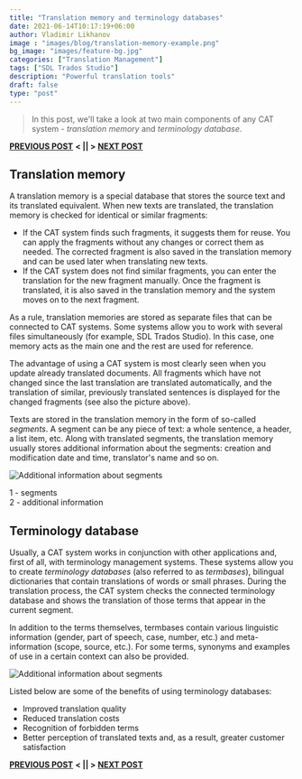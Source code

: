 ```yaml
---
title: "Translation memory and terminology databases"
date: 2021-06-14T10:17:19+06:00
author: Vladimir Likhanov
image : "images/blog/translation-memory-example.png"
bg_image: "images/feature-bg.jpg"
categories: ["Translation Management"]
tags: ["SDL Trados Studio"]
description: "Powerful translation tools"
draft: false
type: "post"
---
```



> In this post, we'll take a look at two main components of any CAT system - *translation memory* and *terminology database*.

[**PREVIOUS POST**](/blog/sdl-trados-cat-vs-machine-translation/) **< || >** [**NEXT POST**](/blog/sdl-trados-autosuggest/)
## Translation memory

A translation memory is a special database that stores the source text and its translated equivalent. When new texts are translated, the translation memory is checked for identical or similar fragments:

* If the CAT system finds such fragments, it suggests them for reuse. You can apply the fragments without any changes or correct them as needed. The corrected fragment is also saved in the translation memory and can be used later when translating new texts.
* If the CAT system does not find similar fragments, you can enter the translation for the new fragment manually. Once the fragment is translated, it is also saved in the translation memory and the system moves on to the next fragment.

As a rule, translation memories are stored as separate files that can be connected to CAT systems. Some systems allow you to work with several files simultaneously (for example, SDL Trados Studio). In this case, one memory acts as the main one and the rest are used for reference.

The advantage of using a CAT system is most clearly seen when you update already translated documents. All fragments which have not changed since the last translation are translated automatically, and the translation of similar, previously translated sentences is displayed for the changed fragments (see also the picture above).

Texts are stored in the translation memory in the form of so-called *segments*. A segment can be any piece of text: a whole sentence, a header, a list item, etc. Along with translated segments, the translation memory usually stores additional information about the segments: creation and modification date and time, translator's name and so on.

![Additional information about segments](/images/blog/additional-info-on-segments.png)

1 - segments <br/>
2 - additional information

## Terminology database

Usually, a CAT system works in conjunction with other applications and, first of all, with terminology management systems. These systems allow you to create *terminology databases* (also referred to as *termbases*), bilingual dictionaries that contain translations of words or small phrases. During the translation process, the CAT system checks the connected terminology database and shows the translation of those terms that appear in the current segment.

In addition to the terms themselves, termbases contain various linguistic information (gender, part of speech, case, number, etc.) and meta-information (scope, source, etc.). For some terms, synonyms and examples of use in a certain context can also be provided.

![Additional information about segments](/images/blog/multiterm-example.png)

Listed below are some of the benefits of using terminology databases:

* Improved translation quality
* Reduced translation costs
* Recognition of forbidden terms
* Better perception of translated texts and, as a result, greater customer satisfaction

[**PREVIOUS POST**](/blog/sdl-trados-cat-vs-machine-translation/) **< || >** [**NEXT POST**](/blog/sdl-trados-autosuggest/)